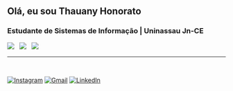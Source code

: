 ## Olá, eu sou Thauany Honorato 

### Estudante de Sistemas de Informação | Uninassau Jn-CE

<img src="https://img.shields.io/badge/-HTML5-E34F26?style=flat-square&logo=html5&logoColor=white"> &nbsp; <img src="https://img.shields.io/badge/-CSS3-1572B6?style=flat-square&logo=css3&logoColor=white"> &nbsp; <img src="https://img.shields.io/badge/-JavaScript-F7DF1E?style=flat-square&logo=javascript&logoColor=black">

___________________________________________________
<br>

[![Instagram](https://img.shields.io/badge/Instagram-%23E4405F.svg?style=for-the-badge&logo=Instagram&logoColor=white)](https://www.instagram.com/SEU_INSTAGRAM)
[![Gmail](https://img.shields.io/badge/Gmail-D14836?style=for-the-badge&logo=gmail&logoColor=white)](mailto:SEU_EMAIL@gmail.com)
[![LinkedIn](https://img.shields.io/badge/LinkedIn-0077B5?style=for-the-badge&logo=linkedin&logoColor=white)](https://www.linkedin.com/in/SEU_LINKEDIN)
